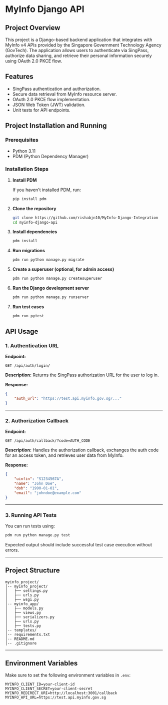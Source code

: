 # MyInfo Django API

## Project Overview

This project is a Django-based backend application that integrates with MyInfo v4 APIs provided by the Singapore Government Technology Agency (GovTech). The application allows users to authenticate via SingPass, authorize data sharing, and retrieve their personal information securely using OAuth 2.0 PKCE flow.

## Features

- SingPass authentication and authorization.
- Secure data retrieval from MyInfo resource server.
- OAuth 2.0 PKCE flow implementation.
- JSON Web Token (JWT) validation.
- Unit tests for API endpoints.

## Project Installation and Running

### Prerequisites

- Python 3.11
- PDM (Python Dependency Manager)

### Installation Steps

1. **Install PDM**

   If you haven't installed PDM, run:
   ```bash
   pip install pdm
   ```

2. **Clone the repository**

   ```bash
   git clone https://github.com/rishabjn10/MyInfo-Django-Integration
   cd myinfo-django-api
   ```

3. **Install dependencies**

   ```bash
   pdm install
   ```

4. **Run migrations**

   ```bash
   pdm run python manage.py migrate
   ```

5. **Create a superuser (optional, for admin access)**

   ```bash
   pdm run python manage.py createsuperuser
   ```

6. **Run the Django development server**

   ```bash
   pdm run python manage.py runserver
   ```

7. **Run test cases**

   ```bash
   pdm run pytest
   ```

## API Usage

### 1. Authentication URL

**Endpoint:**
```http
GET /api/auth/login/
```

**Description:**
Returns the SingPass authorization URL for the user to log in.

**Response:**
```json
{
    "auth_url": "https://test.api.myinfo.gov.sg/..."
}
```

---

### 2. Authorization Callback

**Endpoint:**
```http
GET /api/auth/callback/?code=AUTH_CODE
```

**Description:**
Handles the authorization callback, exchanges the auth code for an access token, and retrieves user data from MyInfo.

**Response:**
```json
{
    "uinfin": "S1234567A",
    "name": "John Doe",
    "dob": "1990-01-01",
    "email": "johndoe@example.com"
}
```

---

### 3. Running API Tests

You can run tests using:
```bash
pdm run python manage.py test
```

Expected output should include successful test case execution without errors.

---

## Project Structure
```
myinfo_project/
│-- myinfo_project/
│   ├── settings.py
│   ├── urls.py
│   ├── wsgi.py
│-- myinfo_app/
│   ├── models.py
│   ├── views.py
│   ├── serializers.py
│   ├── urls.py
│   ├── tests.py
│-- templates/
│-- requirements.txt
│-- README.md
│-- .gitignore
```

---

## Environment Variables

Make sure to set the following environment variables in `.env`:
```plaintext
MYINFO_CLIENT_ID=your-client-id
MYINFO_CLIENT_SECRET=your-client-secret
MYINFO_REDIRECT_URI=http://localhost:3001/callback
MYINFO_API_URL=https://test.api.myinfo.gov.sg
```


